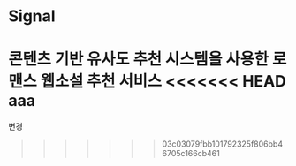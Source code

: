 # Signal
콘텐츠 기반 유사도 추천 시스템을 사용한 로맨스 웹소설 추천 서비스
<<<<<<< HEAD
aaa
=======
변경
>>>>>>> 03c03079fbb101792325f806bb46705c166cb461

